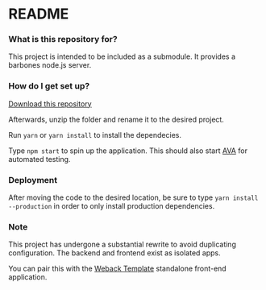 # README #

### What is this repository for? ###

This project is intended to be included as a submodule. It provides a barbones node.js server.

### How do I get set up? ###

[Download this repository](https://bitbucket.org/cgis_development/node-scaffolding/get/e4d96f80f66f.zip)

Afterwards, unzip the folder and rename it to the desired project.

Run `yarn` or `yarn install`
to install the dependecies.

Type `npm start` to spin up the application. This should also start [AVA](https://github.com/avajs/ava) for automated testing.

### Deployment ###

After moving the code to the desired location, be sure to type `yarn install --production` in order to only install production dependencies.

### Note ###

This project has undergone a substantial rewrite to avoid duplicating configuration. The backend and frontend exist as isolated apps.

You can pair this with the [Weback Template](https://bitbucket.org/cgis_development/webpack-scaffolding/src/master/) standalone front-end application.
